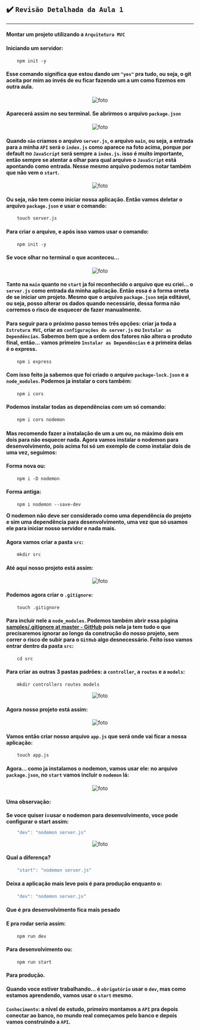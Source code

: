 ## ✔️ `Revisão Detalhada da Aula 1`
___


#### Montar um projeto utilizando a `Arquitetura MVC`
#### Iniciando um servidor:
```git
    npm init -y
```
#### Esse comando significa que estou dando um `"yes"` pra tudo, ou seja, o git aceita por mim ao invés de eu ficar fazendo um a um como fizemos em outra aula.
<p align="center">
  <img alt="foto" title="foto" src="../img/foto01.png"/>
</p>

#### Aparecerá assim no seu terminal. Se abrirmos o arquivo `package.json`
<p align="center">
  <img alt="foto" title="foto" src="../img/foto02.png"/>
</p>

#### Quando `não` criamos o arquivo `server.js`, o arquivo `main`, ou seja, a entrada para a minha `API` será o `index.js` como aparece na foto acima, porque por default no `JavaScript` será sempre a `index.js`. isso é muito importante, então sempre se atentar a olhar para qual arquivo o `JavaScript` está apontando como entrada. Nesse mesmo arquivo podemos notar também que não vem o `start`.
<p align="center">
  <img alt="foto" title="foto" src="../img/foto03.png"/>
</p>

#### Ou seja, não tem como iniciar nossa aplicação. Então vamos deletar o arquivo `package.json` e usar o comando:
```git
    touch server.js
```
#### Para criar o arquivo, e após isso vamos usar o comando:
```git
    npm init -y
```
#### Se voce olhar no terminal o que aconteceu... 
<p align="center">
  <img alt="foto" title="foto" src="../img/foto04.png"/>
</p>

#### Tanto na `main` quanto no `start` ja foi reconhecido o arquivo que eu criei... o `server.js` como entrada da minha aplicação. Então essa é a forma orreta de se iniciar um projeto. Mesmo que o arquivo `package.json` seja editável, ou seja, posso alterar os dados quando necessário, dessa forma não corremos o risco de esquecer de fazer manualmente.
#### Para seguir para o próximo passo temos três opções: criar ja toda a `Estrutura MVC`, criar as `configurações do server.js` ou `Instalar as Dependências`. Sabemos bem que a ordem dos fatores não altera o produto final, então... vamos primeiro `Instalar as Dependências` e a primeira delas é o express.
```git
    npm i express
```
#### Com isso feito ja sabemos que foi criado o arquivo `package-lock.json` e a `node_modules`. Podemos ja instalar o cors também:
```git
    npm i cors
```
#### Podemos instalar todas as dependências com um só comando:
```bash
    npm i cors nodemon
```
#### Mas recomendo fazer a instalação de um a um ou, no máximo dois em dois para não esquecer nada. Agora vamos instalar o nodemon para desenvolvimento, pois acima foi só um exemplo de como instalar dois de uma vez, seguimos:
#### Forma nova ou:
```git
    npm i -D nodemon
```
#### Forma antiga:
```git
    npm i nodemon --save-dev
```
**O nodemon não deve ser considerado como uma dependência do projeto e sim uma dependência para desenvolvimento, uma vez que só usamos ele para iniciar nosso servidor e nada mais.**
#### Agora vamos criar a pasta `src`:
```git
    mkdir src
```
#### Até aqui nosso projeto está assim:
<p align="center">
  <img alt="foto" title="foto" src="../img/foto05.png"/>
</p>

#### Podemos agora criar o `.gitignore`:
```git
    touch .gitignore
```
#### Para incluir nele a `node_modules`. Podemos também abrir essa página [samples/.gitignore at master - GitHub](https://github.com/box/samples/blob/master/.gitignore) pois nela ja tem tudo o que precisaremos ignorar ao longo da construção do nosso projeto, sem correr o risco de subir para o `GitHub` algo desnecessário. Feito isso vamos entrar dentro da pasta `src`:
```git
    cd src
```
#### Para criar as outras 3 pastas padrões: a `controller`, a `routes` e a `models`:
```git
    mkdir controllers routes models
```
<p align="center">
  <img alt="foto" title="foto" src="../img/foto06.png"/>
</p>

#### Agora nosso projeto está assim:
<p align="center">
  <img alt="foto" title="foto" src="../img/foto07.png"/>
</p>

#### Vamos então criar nosso arquivo `app.js` que será onde vai ficar a nossa aplicação:
```git
    touch app.js
```
#### Agora... como ja instalamos o nodemon, vamos usar ele: no arquivo `package.json`, no `start` vamos incluir o `nodemon` lá:
<p align="center">
  <img alt="foto" title="foto" src="../img/foto08.png"/>
</p>

#### Uma observação:
**Se voce quiser i=usar o nodemon para desenvolvimento, voce pode configurar o start assim:**
```javascript
    "dev": "nodemon server.js"
```
<p align="center">
  <img alt="foto" title="foto" src="../img/foto09.png"/>
</p>

#### Qual a diferença? 
```javascript
    "start": "nodemon server.js" 
```
#### Deixa a aplicação mais leve pois é para produção enquanto o:
```javascript
    "dev": "nodemon server.js" 
```
#### Que é pra desenvolvimento fica mais pesado
#### E pra rodar seria assim:
```git
    npm run dev
```
#### Para desenvolvimento ou:
```git
    npm run start
```
#### Para produção.
#### Quando voce estiver trabalhando... é `obrigatório` usar o `dev`, mas como estamos aprendendo, vamos usar o `start` mesmo. 
#### `Conhecimento`: a nivel de estudo, primeiro montamos a `API` pra depois conectar ao banco, no mundo real começamos pelo banco e depois vamos construindo a `API`.
